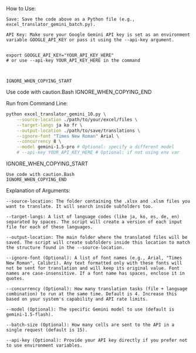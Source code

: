 How to Use:

    Save: Save the code above as a Python file (e.g., excel_translator_gemini_batch.py).

    API Key: Make sure your Google Gemini API key is set as an environment variable GOOGLE_API_KEY or pass it using the --api-key argument.

          
    export GOOGLE_API_KEY="YOUR_API_KEY_HERE"
    # or use --api-key YOUR_API_KEY_HERE in the command

        

    IGNORE_WHEN_COPYING_START

Use code with caution.Bash
IGNORE_WHEN_COPYING_END

Run from Command Line:

```bash 
python excel_translator_gemini_10.py \
    --source-location ./path/to/your/excel/files \
    --target-langs ja ko fr \
    --output-location ./path/to/save/translations \
    --ignore-font "Times New Roman" Arial \
    --concurrency 8 \
    --model gemini-1.5-pro # Optional: specify a different model
    # --api-key YOUR_API_KEY_HERE # Optional: if not using env var
```
    

IGNORE_WHEN_COPYING_START

    Use code with caution.Bash
    IGNORE_WHEN_COPYING_END

Explanation of Arguments:

    --source-location: The folder containing the .xlsx and .xlsm files you want to translate. It will search inside subfolders too.

    --target-langs: A list of language codes (like ja, ko, es, de, en) separated by spaces. The script will create a version of each input file for each of these languages.

    --output-location: The main folder where the translated files will be saved. The script will create subfolders inside this location to match the structure found in the --source-location.

    --ignore-font (Optional): A list of font names (e.g., Arial, "Times New Roman", Calibri). Any text formatted only with these fonts will not be sent for translation and will keep its original value. Font names are case-insensitive. If a font name has spaces, enclose it in quotes.

    --concurrency (Optional): How many translation tasks (file + language combination) to run at the same time. Default is 4. Increase this based on your system's capability and API rate limits.

    --model (Optional): The specific Gemini model to use (default is gemini-1.5-flash).

    --batch-size (Optional): How many cells are sent to the API in a single request (default is 15).

    --api-key (Optional): Provide your API key directly if you prefer not to use environment variables.